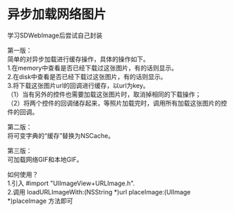 # 异步加载网络图片
学习SDWebImage后尝试自己封装 
             
             
第一版：               
简单的对异步加载进行缓存操作，具体的操作如下。     
1.在memory中查看是否已经下载过这张图片，有的话则显示。     
2.在disk中查看是否已经下载过这张图片，有的话则显示。       
3.将下载这张图片url的回调进行缓存，以url为key。      
  （1）当有另外的控件也需要加载这张图片时，取消掉相同的下载操作；       
  （2）将两个控件的回调储存起来，等照片加载完时，调用所有加载这张图片的控件的回调。

第二版：           
将可变字典的“缓存”替换为NSCache。

第三版：          
可加载网络GIF和本地GIF。

如何使用？       
1.引入 #import "UIImageView+URLImage.h".      
2.调用 loadURLImageWith:(NSString *)url placeImage:(UIImage *)placeImage 方法即可
